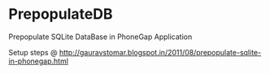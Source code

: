 PrepopulateDB
=============

Prepopulate SQLite DataBase in PhoneGap Application

Setup steps @ http://gauravstomar.blogspot.in/2011/08/prepopulate-sqlite-in-phonegap.html
